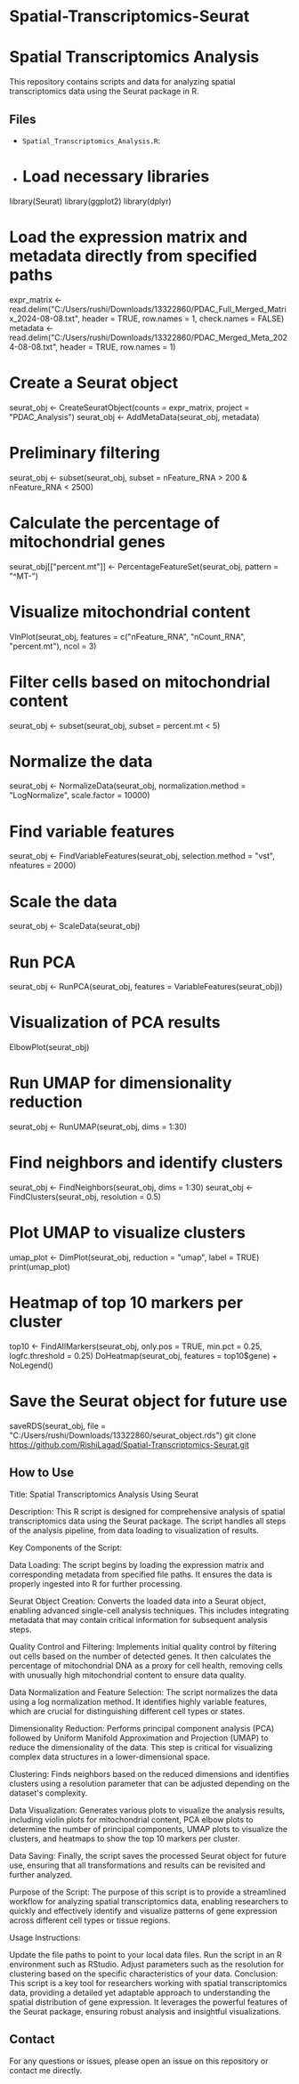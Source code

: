 # Spatial-Transcriptomics-Seurat
# Spatial Transcriptomics Analysis

This repository contains scripts and data for analyzing spatial transcriptomics data using the Seurat package in R.

## Files
- `Spatial_Transcriptomics_Analysis.R`:
- # Load necessary libraries
library(Seurat)
library(ggplot2)
library(dplyr)

# Load the expression matrix and metadata directly from specified paths
expr_matrix <- read.delim("C:/Users/rushi/Downloads/13322860/PDAC_Full_Merged_Matrix_2024-08-08.txt", 
                          header = TRUE, row.names = 1, check.names = FALSE)
metadata <- read.delim("C:/Users/rushi/Downloads/13322860/PDAC_Merged_Meta_2024-08-08.txt", 
                       header = TRUE, row.names = 1)

# Create a Seurat object
seurat_obj <- CreateSeuratObject(counts = expr_matrix, project = "PDAC_Analysis")
seurat_obj <- AddMetaData(seurat_obj, metadata)

# Preliminary filtering
seurat_obj <- subset(seurat_obj, subset = nFeature_RNA > 200 & nFeature_RNA < 2500)

# Calculate the percentage of mitochondrial genes
seurat_obj[["percent.mt"]] <- PercentageFeatureSet(seurat_obj, pattern = "^MT-")

# Visualize mitochondrial content
VlnPlot(seurat_obj, features = c("nFeature_RNA", "nCount_RNA", "percent.mt"), ncol = 3)

# Filter cells based on mitochondrial content
seurat_obj <- subset(seurat_obj, subset = percent.mt < 5)

# Normalize the data
seurat_obj <- NormalizeData(seurat_obj, normalization.method = "LogNormalize", scale.factor = 10000)

# Find variable features
seurat_obj <- FindVariableFeatures(seurat_obj, selection.method = "vst", nfeatures = 2000)

# Scale the data
seurat_obj <- ScaleData(seurat_obj)

# Run PCA
seurat_obj <- RunPCA(seurat_obj, features = VariableFeatures(seurat_obj))

# Visualization of PCA results
ElbowPlot(seurat_obj)

# Run UMAP for dimensionality reduction
seurat_obj <- RunUMAP(seurat_obj, dims = 1:30)

# Find neighbors and identify clusters
seurat_obj <- FindNeighbors(seurat_obj, dims = 1:30)
seurat_obj <- FindClusters(seurat_obj, resolution = 0.5)

# Plot UMAP to visualize clusters
umap_plot <- DimPlot(seurat_obj, reduction = "umap", label = TRUE)
print(umap_plot)

# Heatmap of top 10 markers per cluster
top10 <- FindAllMarkers(seurat_obj, only.pos = TRUE, min.pct = 0.25, logfc.threshold = 0.25)
DoHeatmap(seurat_obj, features = top10$gene) + NoLegend()

# Save the Seurat object for future use
saveRDS(seurat_obj, file = "C:/Users/rushi/Downloads/13322860/seurat_object.rds")
git clone https://github.com/RishiLagad/Spatial-Transcriptomics-Seurat.git



## How to Use
Title: Spatial Transcriptomics Analysis Using Seurat

Description: This R script is designed for comprehensive analysis of spatial transcriptomics data using the Seurat package. The script handles all steps of the analysis pipeline, from data loading to visualization of results.

Key Components of the Script:

Data Loading: The script begins by loading the expression matrix and corresponding metadata from specified file paths. It ensures the data is properly ingested into R for further processing.

Seurat Object Creation: Converts the loaded data into a Seurat object, enabling advanced single-cell analysis techniques. This includes integrating metadata that may contain critical information for subsequent analysis steps.

Quality Control and Filtering: Implements initial quality control by filtering out cells based on the number of detected genes. It then calculates the percentage of mitochondrial DNA as a proxy for cell health, removing cells with unusually high mitochondrial content to ensure data quality.

Data Normalization and Feature Selection: The script normalizes the data using a log normalization method. It identifies highly variable features, which are crucial for distinguishing different cell types or states.

Dimensionality Reduction: Performs principal component analysis (PCA) followed by Uniform Manifold Approximation and Projection (UMAP) to reduce the dimensionality of the data. This step is critical for visualizing complex data structures in a lower-dimensional space.

Clustering: Finds neighbors based on the reduced dimensions and identifies clusters using a resolution parameter that can be adjusted depending on the dataset's complexity.

Data Visualization: Generates various plots to visualize the analysis results, including violin plots for mitochondrial content, PCA elbow plots to determine the number of principal components, UMAP plots to visualize the clusters, and heatmaps to show the top 10 markers per cluster.

Data Saving: Finally, the script saves the processed Seurat object for future use, ensuring that all transformations and results can be revisited and further analyzed.

Purpose of the Script: The purpose of this script is to provide a streamlined workflow for analyzing spatial transcriptomics data, enabling researchers to quickly and effectively identify and visualize patterns of gene expression across different cell types or tissue regions.

Usage Instructions:

Update the file paths to point to your local data files.
Run the script in an R environment such as RStudio.
Adjust parameters such as the resolution for clustering based on the specific characteristics of your data.
Conclusion: This script is a key tool for researchers working with spatial transcriptomics data, providing a detailed yet adaptable approach to understanding the spatial distribution of gene expression. It leverages the powerful features of the Seurat package, ensuring robust analysis and insightful visualizations.

## Contact
For any questions or issues, please open an issue on this repository or contact me directly.
